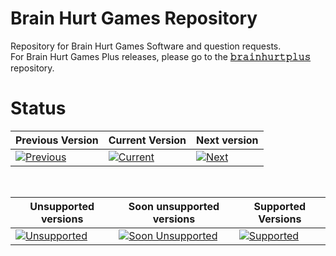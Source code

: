 # Brain Hurt Games Repository

Repository for Brain Hurt Games Software and question requests.<br>
For Brain Hurt Games Plus releases, please go to the [**𝚋𝚛𝚊𝚒𝚗𝚑𝚞𝚛𝚝𝚙𝚕𝚞𝚜**](https://github.com/larrystudios/brainhurtplus) repository.


# Status

|Previous Version|Current Version|Next version|
|-|-|-|
[![Previous](https://img.shields.io/badge/Previous%20Version-v2.5.0‒beta.8-yellow.svg)](https://github.com/larrystudios/brainhurtgames)|[![Current](https://img.shields.io/badge/Current%20Version-v2.5.0‒beta.9-brightgreen.svg)](https://github.com/larrystudios/brainhurtgames)|[![Next](https://img.shields.io/badge/Next%20Version-v2.5.0‒beta.10-blue.svg)](https://github.com/larrystudios/brainhurtgames)

<br>

|Unsupported versions|Soon unsupported versions|Supported Versions|
|-|-|-|
|[![Unsupported](https://img.shields.io/badge/Unsupported%20Versions-None-red.svg)](https://github.com/larrystudios/brainhurtgames)|[![Soon Unsupported](https://img.shields.io/badge/Soon%20Unsupported%20Versions-<%202.0-yellow.svg)](https://github.com/larrystudios/brainhurtgames)|[![Supported](https://img.shields.io/badge/Supported%20Versions-≥%202.0-brightgreen.svg)](https://github.com/larrystudios/brainhurtgames)
